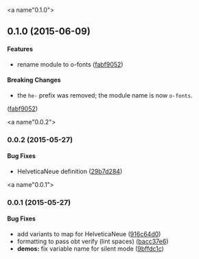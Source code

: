 <a name"0.1.0"></a>
## 0.1.0 (2015-06-09)


#### Features

* rename module to o-fonts ([fabf9052](https://github.com/Pearson-Higher-Ed/o-fonts/commit/fabf9052))


#### Breaking Changes

* the `he-` prefix was removed; the module name is now
`o-fonts`.

 ([fabf9052](https://github.com/Pearson-Higher-Ed/o-fonts/commit/fabf9052))


<a name"0.0.2"></a>
### 0.0.2 (2015-05-27)


#### Bug Fixes

* HelveticaNeue definition ([29b7d284](https://github.com/Pearson-Higher-Ed/o-fonts/commit/29b7d284))


<a name"0.0.1"></a>
### 0.0.1 (2015-05-27)


#### Bug Fixes

* add variants to map for HelveticaNeue ([916c64d0](https://github.com/Pearson-Higher-Ed/o-fonts/commit/916c64d0))
* formatting to pass obt verify (lint spaces) ([bacc37e6](https://github.com/Pearson-Higher-Ed/o-fonts/commit/bacc37e6))
* **demos:** fix variable name for silent mode ([9bffdc1c](https://github.com/Pearson-Higher-Ed/o-fonts/commit/9bffdc1c))

